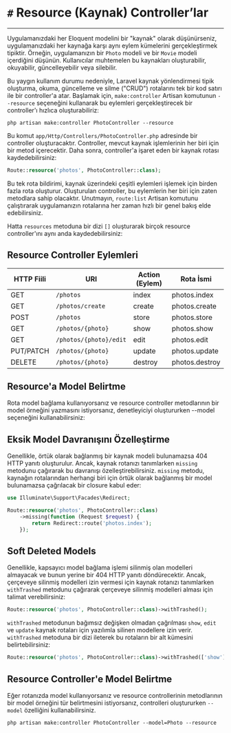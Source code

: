 # `#` Resource (Kaynak) Controller’lar
---
Uygulamanızdaki her Eloquent modelini bir "kaynak" olarak düşünürseniz, uygulamanızdaki her kaynağa karşı aynı eylem kümelerini gerçekleştirmek tipiktir. Örneğin, uygulamanızın bir `Photo` modeli ve bir `Movie` modeli içerdiğini düşünün. Kullanıcılar muhtemelen bu kaynakları oluşturabilir, okuyabilir, güncelleyebilir veya silebilir.

Bu yaygın kullanım durumu nedeniyle, Laravel kaynak yönlendirmesi tipik oluşturma, okuma, güncelleme ve silme ("CRUD") rotalarını tek bir kod satırı ile bir controller'a atar. Başlamak için, `make:controller` Artisan komutunun `--resource` seçeneğini kullanarak bu eylemleri gerçekleştirecek bir controller'ı hızlıca oluşturabiliriz:

```shell
php artisan make:controller PhotoController --resource
```

Bu komut `app/Http/Controllers/PhotoController.php` adresinde bir controller oluşturacaktır. Controller, mevcut kaynak işlemlerinin her biri için bir metod içerecektir. Daha sonra, controller'a işaret eden bir kaynak rotası kaydedebilirsiniz:

```php
Route::resource('photos', PhotoController::class);
```

Bu tek rota bildirimi, kaynak üzerindeki çeşitli eylemleri işlemek için birden fazla rota oluşturur. Oluşturulan controller, bu eylemlerin her biri için zaten metodlara sahip olacaktır. Unutmayın, `route:list` Artisan komutunu çalıştırarak uygulamanızın rotalarına her zaman hızlı bir genel bakış elde edebilirsiniz.

Hatta `resources` metoduna bir dizi `[]` oluşturarak birçok resource controller'ını aynı anda kaydedebilirsiniz:

## Resource Controller Eylemleri

| **HTTP Fiili** | **URI**                | **Action (Eylem)** | **Rota İsmi**  |
| -------------- | ---------------------- | ------------------ | -------------- |
| GET            | `/photos`              | index              | photos.index   |
| GET            | `/photos/create`       | create             | photos.create  |
| POST           | `/photos`              | store              | photos.store   |
| GET            | `/photos/{photo}`      | show               | photos.show    |
| GET            | `/photos/{photo}/edit` | edit               | photos.edit    |
| PUT/PATCH      | `/photos/{photo}`      | update             | photos.update  |
| DELETE         | `/photos/{photo}`      | destroy            | photos.destroy |
## Resource'a Model Belirtme

Rota model bağlama kullanıyorsanız ve resource controller metodlarının bir model örneğini yazmasını istiyorsanız, denetleyiciyi oluştururken --model seçeneğini kullanabilirsiniz:
## Eksik Model Davranışını Özelleştirme

Genellikle, örtük olarak bağlanmış bir kaynak modeli bulunamazsa 404 HTTP yanıtı oluşturulur. Ancak, kaynak rotanızı tanımlarken `missing` metodunu çağırarak bu davranışı özelleştirebilirsiniz. `missing` metodu, kaynağın rotalarından herhangi biri için örtük olarak bağlanmış bir model bulunamazsa çağrılacak bir closure kabul eder:

```php
use Illuminate\Support\Facades\Redirect;

Route::resource('photos', PhotoController::class)
    ->missing(function (Request $request) {
        return Redirect::route('photos.index');
    });
```

## Soft Deleted Models

Genellikle, kapsayıcı model bağlama işlemi silinmiş olan modelleri almayacak ve bunun yerine bir 404 HTTP yanıtı döndürecektir. Ancak, çerçeveye silinmiş modelleri izin vermesi için kaynak rotanızı tanımlarken `withTrashed` metodunu çağırarak çerçeveye silinmiş modelleri alması için talimat verebilirsiniz:

```php
Route::resource('photos', PhotoController::class)->withTrashed();
```

`withTrashed` metodunun bağımsız değişken olmadan çağrılması `show`, `edit` ve `update` kaynak rotaları için yazılımla silinen modellere izin verir. `withTrashed` metoduna bir dizi ileterek bu rotaların bir alt kümesini belirtebilirsiniz:

```php
Route::resource('photos', PhotoController::class)->withTrashed(['show']);
```

## Resource Controller'e Model Belirtme

Eğer rotanızda model kullanıyorsanız ve resource controllerinin metodlarının bir model örneğini tür belirtmesini istiyorsanız, controlleri oluştururken `--model` özelliğini kullanabilirsiniz.

```shell
php artisan make:controller PhotoController --model=Photo --resource
```


